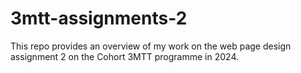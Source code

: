 # 3mtt-assignments-2
This repo provides an overview of my work on the web page design assignment 2 on the Cohort 3MTT programme in 2024.
